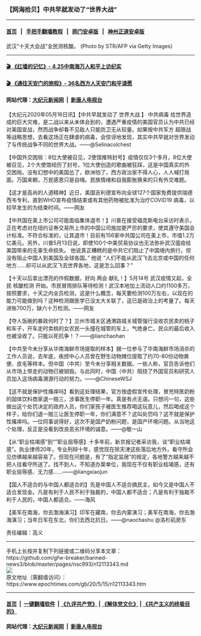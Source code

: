 ### 【网海拾贝】中共早就发动了“世界大战”
------------------------

#### [首页](https://github.com/gfw-breaker/banned-news3/blob/master/README.md) &nbsp;&nbsp;|&nbsp;&nbsp; [手把手翻墙教程](https://github.com/gfw-breaker/guides/wiki) &nbsp;&nbsp;|&nbsp;&nbsp; [网门安卓版](https://github.com/oGate2/oGate) &nbsp;&nbsp;|&nbsp;&nbsp; [神州正道安卓版](https://github.com/SzzdOgate/update) 



<div><img alt="" class="attachment-djy_600_400 size-djy_600_400 wp-post-image" src="https://i.epochtimes.com/assets/uploads/2020/05/GettyImages-1213060777-600x400-1.jpg"/>
<div class="caption">
 武汉“十天大会战”全民测核酸。 (Photo by STR/AFP via Getty Images)
</div></div><hr/>

#### [ 🎬  《红墙的记忆》- 4.25中南海万人和平上访纪实](http://141.164.39.94:10000/videos/legend/425.html)

 #### [ 🎬  《通往天安门的旅程》- 36名西方人天安门和平请愿 ](http://141.164.39.94:10000/videos/legend/JTT.html)

 #### 网站代理：[大纪元新闻网](http://167.172.10.89:10080/gb/) &nbsp;|&nbsp; [新唐人电视台](http://167.172.10.89:8808/gb/)

<div><p>
 【大纪元2020年05月16日讯】【中共早就发动了
 <ok href="https://www.epochtimes.com/gb/tag/%E4%B8%96%E7%95%8C%E5%A4%A7%E6%88%98.html">
  世界大战
 </ok>
 】
 <ok href="https://www.epochtimes.com/gb/tag/%E4%B8%AD%E5%85%B1%E7%97%85%E6%AF%92.html">
  中共病毒
 </ok>
 给世界造成的巨大灾难，是二战以来从未体会到的，遭遇严重疫情的美国官员认为中共已经对美国宣战，然而战争却看不见敌人只能防卫无从较量。如果按中共军方
 <ok href="https://www.epochtimes.com/gb/tag/%E8%B6%85%E9%99%90%E6%88%98.html">
  超限战
 </ok>
 等战略思想，去看这场正在肆虐的病毒，会惊讶地发现，其实中共早就对世界发动了与传统战争不同的世界大战。——@Selinacolchest
</p>
<p>
 【中国外交困局：8位大使被召见，2使馆推特封号】疫情仅仅3个多月，8位大使被召见，2个大使馆经历了封号，1位大使创造的歌曲被狂踩，这是中国真实的外交困局。没有幻想中的美国怂了，欧洲怕了，西方政治家不得人心，人人喊打局面。万国来朝，万民感恩只是自嗨。民族情绪和自我膨胀换来的只有外交难题。
</p>
<p>
 【这才是高尚的人道精神】近日，美国吉利德宣布向全球127个国家免费提供瑞德西韦专利，直到WHO宣布疫情结束或有其他药物被批准为治疗COVID19 病毒，以较早发生的为结束时间。——网友
</p>
<p>
 【中共国在美上市公司可能面临集体退市！】川普在接受福克斯电台采访时表示，正在考虑对在纽约证券交易所上市的中国公司施加更严厉的要求，使其遵守美国会计标准。不符合标准的，让其退市！目前有156家中共国公司在美上市，市值1.2万亿美元。另外，川普5月13日说，即使100个中美贸易协议也无法弥补武汉瘟疫给美国带来的无辜生命损失。 他说真正糟糕的是中共它们阻止了中国境内旅行，但没有阻止中国人到美国及全球各国。” 他说 “人们不能从武汉飞去北京或中国的任何地方……却可以从武汉飞去世界各地，这是怎么回事？”
</p>
<p>
 【十天以后拿出漂亮的作假数据，好向
 <ok href="https://www.epochtimes.com/gb/tag/%E4%B8%A4%E4%BC%9A.html">
  两会
 </ok>
 献礼！】5月14号 武汉疫情又起，全民
 <ok href="https://www.epochtimes.com/gb/tag/%E6%A0%B8%E9%85%B8%E6%A3%80%E6%B5%8B.html">
  核酸检测
 </ok>
 开始。市民冒雨排队等待检测！武汉本地加上流动人口约1100多万，按照要求，十天之内全员检测，这是什么概念，每天要检测100万左右，以现在的能力可能做到吗？这种检测跟医学已没太大关联了，这已是政治上的考量了。每天进账700万，缺六十万检测。——网友
</p>
<p>
 【夺人饭碗的暴政何时了？】兰州市城关区通渭路城关城管强行没收农民卖的桃子和车子，开车走时卖桃的女农民一头撞在城管的车上，气绝身亡。民众的最后收入也被没收了。只能以死抗争！？——@lianchaohan
</p>
<p>
 【中共至今未分享从华南海鲜市场提取的样本】据一位参与了华南海鲜市场消杀的工作人员说，去年底，疾控中心人员曾在野生动物摊位提取了约70-80份动物粪便、皮毛等样本。但中国（中共）至今未分享相关数据。一些人称，官员告诉他们从市场上带走的动物已被销毁。与此同时，中国（中共）阻挠了外国官员和研究人员加入这场病毒溯源行动的努力。——@ChineseWSJ
</p>
<p>
 【这不就是保护性瘙痒吗】看到这处理结果，官方按虚假宣传处理，冒充特医奶粉的固体饮料商家退一赔三，涉事医生停职一年。真是有点无语。只想问一句，这些做出这个处罚决定的政府人员，你们家孩子被医生推荐喝这玩意儿，然后喝成这个样子，给你们退一赔三让医生停职一年，你们满意不？这叫处罚吗？这不就是保护性瘙痒吗。一位同事说得好，这次不是国产奶粉问题，是国产环境问题。从当地这个处理，反正是没看到改良恶劣环境的诚意。——@敬一山
</p>
<p>
 【从“职业枯竭感”到“”职业屈辱感】十多年前，新京报记者采访我，谈“职业枯竭感”。执业律师20年，专业刑辩十年，感觉现在除天津这些落后地方外，看守所会见仿佛越来越容易了。但现在问题是，有了“指定监居”的规定，各地警方越来越不把人往看守所送了。找不到人，不知道办案单位，我现在不仅有职业枯竭感，还有职业屈辱感、无力感……——@liangxiaojun
</p>
<p>
 【国人不适合的与中国人都适合的】先是中国人不适合搞民主，如今又是中国人不适合发现金。凡是有利于人民不利于独裁的，中国人都不适合；凡是有利于独裁不利于人民的，中国人都适合。——海风
</p>
<p>
 【美军在南海，你去渤海演习】印军在藏南，你去内蒙演习；美军在南海，你去渤海演习；当年日军在东北，你们去西北抗日。——@naochashu @洛杉矶房东
</p>
<p>
 责任编辑：高义
</p>
</div>
<hr/>
手机上长按并复制下列链接或二维码分享本文章：<br/>
https://github.com/gfw-breaker/banned-news3/blob/master/pages/nsc993/n12113343.md <br/>
<a href='https://github.com/gfw-breaker/banned-news3/blob/master/pages/nsc993/n12113343.md'><img src='https://github.com/gfw-breaker/banned-news3/blob/master/pages/nsc993/n12113343.md.png'/></a> <br/>
原文地址（需翻墙访问）：https://www.epochtimes.com/gb/20/5/15/n12113343.htm


------------------------
#### [首页](https://github.com/gfw-breaker/banned-news3/blob/master/README.md) &nbsp;|&nbsp; [一键翻墙软件](https://github.com/gfw-breaker/nogfw/blob/master/README.md) &nbsp;| [《九评共产党》](https://github.com/gfw-breaker/9ping.md/blob/master/README.md#九评之一评共产党是什么) | [《解体党文化》](https://github.com/gfw-breaker/jtdwh.md/blob/master/README.md) | [《共产主义的终极目的》](https://github.com/gfw-breaker/gczydzjmd.md/blob/master/README.md)

#### 网站代理：[大纪元新闻网](http://167.172.10.89:10080/gb/) &nbsp;|&nbsp; [新唐人电视台](http://167.172.10.89:8808/gb/)


<img src='http://gfw-breaker.win/banned-news3/pages/nsc993/n12113343.md' width='0px' height='0px'/>